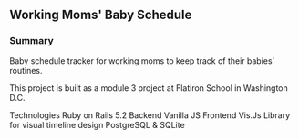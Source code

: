 ## Working Moms' Baby Schedule

### Summary

Baby schedule tracker for working moms to keep track of their babies’ routines.

This project is built as a module 3 project at Flatiron School in Washington D.C.

Technologies
Ruby on Rails 5.2 Backend
Vanilla JS Frontend
Vis.Js Library for visual timeline design
PostgreSQL & SQLite
